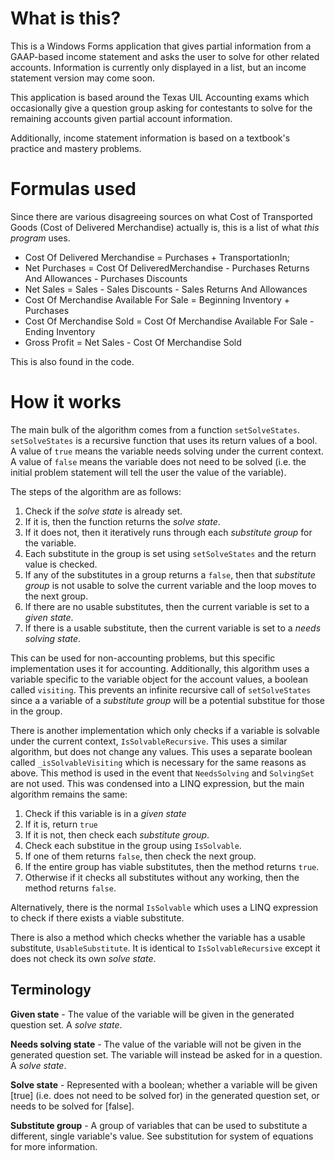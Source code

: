 # What is this?
This is a Windows Forms application that gives partial information from a GAAP-based income statement and asks the user to solve for other related accounts. Information is currently only displayed in a list, but an income statement version may come soon.

This application is based around the Texas UIL Accounting exams which occasionally give a question group asking for contestants to solve for the remaining accounts given partial account information. 

Additionally, income statement information is based on a textbook's practice and mastery problems.

# Formulas used
Since there are various disagreeing sources on what Cost of Transported Goods (Cost of Delivered Merchandise) actually is, this is a list of what *this program* uses.
* Cost Of Delivered Merchandise = Purchases + TransportationIn;
* Net Purchases = Cost Of DeliveredMerchandise - Purchases Returns And Allowances - Purchases Discounts
* Net Sales = Sales - Sales Discounts - Sales Returns And Allowances
* Cost Of Merchandise Available For Sale = Beginning Inventory + Purchases
* Cost Of Merchandise Sold = Cost Of Merchandise Available For Sale - Ending Inventory
* Gross Profit = Net Sales - Cost Of Merchandise Sold

This is also found in the code.

# How it works
The main bulk of the algorithm comes from a function `setSolveStates`. `setSolveStates` is a recursive function that uses its return values of a bool. A value of `true` means the variable needs solving under the current context. A value of `false` means the variable does not need to be solved (i.e. the initial problem statement will tell the user the value of the variable).

The steps of the algorithm are as follows:
1. Check if the *solve state* is already set.
2. If it is, then the function returns the *solve state*.
4. If it does not, then it iteratively runs through each *substitute group* for the variable.
5. Each substitute in the group is set using `setSolveStates` and the return value is checked.
6. If any of the substitutes in a group returns a `false`, then that *substitute group* is not usable to solve the current variable and the loop moves to the next group.
7. If there are no usable substitutes, then the current variable is set to a *given state*.
8. If there is a usable substitute, then the current variable is set to a *needs solving state*.

This can be used for non-accounting problems, but this specific implementation uses it for accounting. Additionally, this algorithm uses a variable specific to the variable object for the account values, a boolean called `visiting`. This prevents an infinite recursive call of `setSolveStates` since a a variable of a *substitute group* will be a potential substitue for those in the group.

There is another implementation which only checks if a variable is solvable under the current context, `IsSolvableRecursive`. This uses a similar algorithm, but does not change any values. This uses a separate boolean called `_isSolvableVisiting` which is necessary for the same reasons as above. This method is used in the event that `NeedsSolving` and `SolvingSet` are not used. This was condensed into a LINQ expression, but the main algorithm remains the same:
1. Check if this variable is in a *given state*
2. If it is, return `true`
3. If it is not, then check each *substitute group*.
4. Check each substitue in the group using `IsSolvable`.
5. If one of them returns `false`, then check the next group.
6. If the entire group has viable substitutes, then the method returns `true`.
7. Otherwise if it checks all substitutes without any working, then the method returns `false`.

Alternatively, there is the normal `IsSolvable` which uses a LINQ expression to check if there exists a viable substitute.

There is also a method which checks whether the variable has a usable substitute, `UsableSubstitute`. It is identical to `IsSolvableRecursive` except it does not check its own *solve state*.

## Terminology
**Given state** - The value of the variable will be given in the generated question set. A *solve state*.

**Needs solving state** - The value of the variable will not be given in the generated question set. The variable will instead be asked for in a question. A *solve state*.

**Solve state** - Represented with a boolean; whether a variable will be given \[true\] (i.e. does not need to be solved for) in the generated question set, or needs to be solved for \[false\].

**Substitute group** - A group of variables that can be used to substitute a different, single variable's value. See substitution for system of equations for more information.
